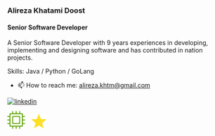 ### Alireza Khatami Doost
#### Senior Software Developer
A Senior Software Developer with 9 years experiences in developing, implementing and designing software and has contributed in nation projects.

Skills: Java / Python / GoLang

- 📫 How to reach me: alireza.khtm@gmail.com 

[<img src='https://cdn.jsdelivr.net/npm/simple-icons@3.0.1/icons/linkedin.svg' alt='linkedin' height='40'>](https://www.linkedin.com/in/www.linkedin.com/in/alireza-khatami-doost-63b41177/)  

<a href='https://docs.github.com/en/developers'><img src='https://raw.githubusercontent.com/acervenky/animated-github-badges/master/assets/devbadge.gif' width='40' height='40'></a> <a href='https://stars.github.com/'><img src='https://raw.githubusercontent.com/acervenky/animated-github-badges/master/assets/starbadge.gif' width='35' height='35'></a> 
